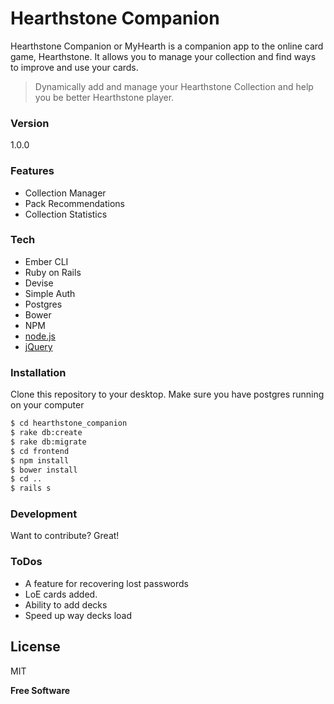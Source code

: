 # Hearthstone Companion

Hearthstone Companion or MyHearth is a companion app to the online card game, Hearthstone.  It allows you to manage your collection and find ways to improve and use your cards.

> Dynamically add and manage your Hearthstone Collection and help you be better Hearthstone player.

### Version
1.0.0

### Features
* Collection Manager
* Pack Recommendations
* Collection Statistics

### Tech
* Ember CLI
* Ruby on Rails
* Devise
* Simple Auth
* Postgres
* Bower
* NPM
* [node.js]
* [jQuery]

### Installation
Clone this repository to your desktop.
Make sure you have postgres running on your computer
```sh
$ cd hearthstone_companion
$ rake db:create
$ rake db:migrate
$ cd frontend
$ npm install
$ bower install
$ cd ..
$ rails s
```

### Development

Want to contribute? Great!

### ToDos

* A feature for recovering lost passwords
* LoE cards added.
* Ability to add decks
* Speed up way decks load

License
----
MIT


**Free Software**

   [node.js]: <http://nodejs.org>
   [jQuery]: <http://jquery.com>
